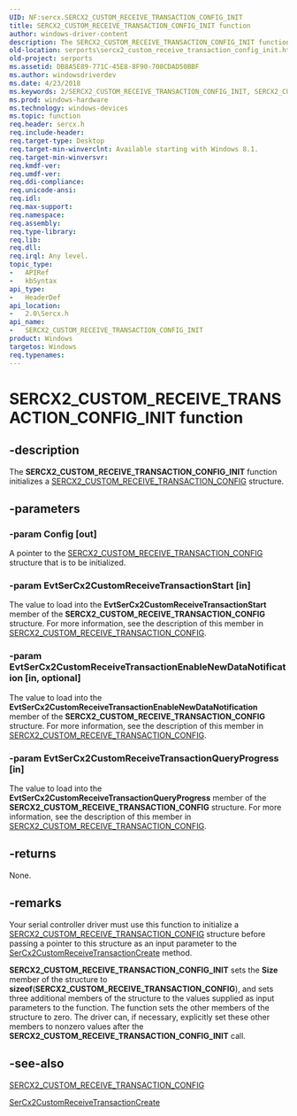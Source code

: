 ```yaml
---
UID: NF:sercx.SERCX2_CUSTOM_RECEIVE_TRANSACTION_CONFIG_INIT
title: SERCX2_CUSTOM_RECEIVE_TRANSACTION_CONFIG_INIT function
author: windows-driver-content
description: The SERCX2_CUSTOM_RECEIVE_TRANSACTION_CONFIG_INIT function initializes a SERCX2_CUSTOM_RECEIVE_TRANSACTION_CONFIG structure.
old-location: serports\sercx2_custom_receive_transaction_config_init.htm
old-project: serports
ms.assetid: DB8A5E89-771C-45E8-8F90-708CDAD50BBF
ms.author: windowsdriverdev
ms.date: 4/23/2018
ms.keywords: 2/SERCX2_CUSTOM_RECEIVE_TRANSACTION_CONFIG_INIT, SERCX2_CUSTOM_RECEIVE_TRANSACTION_CONFIG_INIT, SERCX2_CUSTOM_RECEIVE_TRANSACTION_CONFIG_INIT function [Serial Ports], serports.sercx2_custom_receive_transaction_config_init
ms.prod: windows-hardware
ms.technology: windows-devices
ms.topic: function
req.header: sercx.h
req.include-header: 
req.target-type: Desktop
req.target-min-winverclnt: Available starting with Windows 8.1.
req.target-min-winversvr: 
req.kmdf-ver: 
req.umdf-ver: 
req.ddi-compliance: 
req.unicode-ansi: 
req.idl: 
req.max-support: 
req.namespace: 
req.assembly: 
req.type-library: 
req.lib: 
req.dll: 
req.irql: Any level.
topic_type:
-	APIRef
-	kbSyntax
api_type:
-	HeaderDef
api_location:
-	2.0\Sercx.h
api_name:
-	SERCX2_CUSTOM_RECEIVE_TRANSACTION_CONFIG_INIT
product: Windows
targetos: Windows
req.typenames: 
---
```


# SERCX2_CUSTOM_RECEIVE_TRANSACTION_CONFIG_INIT function


## -description


The <b>SERCX2_CUSTOM_RECEIVE_TRANSACTION_CONFIG_INIT</b> function initializes a <a href="https://msdn.microsoft.com/library/windows/hardware/dn265315">SERCX2_CUSTOM_RECEIVE_TRANSACTION_CONFIG</a> structure.


## -parameters




### -param Config [out]

A pointer to the <a href="https://msdn.microsoft.com/library/windows/hardware/dn265315">SERCX2_CUSTOM_RECEIVE_TRANSACTION_CONFIG</a> structure that is to be initialized.


### -param EvtSerCx2CustomReceiveTransactionStart [in]

The value to load into the <b>EvtSerCx2CustomReceiveTransactionStart</b> member of the <b>SERCX2_CUSTOM_RECEIVE_TRANSACTION_CONFIG</b> structure. For more information, see the description of this member in <a href="https://msdn.microsoft.com/library/windows/hardware/dn265315">SERCX2_CUSTOM_RECEIVE_TRANSACTION_CONFIG</a>.


### -param EvtSerCx2CustomReceiveTransactionEnableNewDataNotification [in, optional]

The value to load into the <b>EvtSerCx2CustomReceiveTransactionEnableNewDataNotification</b> member of the <b>SERCX2_CUSTOM_RECEIVE_TRANSACTION_CONFIG</b> structure. For more information, see the description of this member in <a href="https://msdn.microsoft.com/library/windows/hardware/dn265315">SERCX2_CUSTOM_RECEIVE_TRANSACTION_CONFIG</a>.


### -param EvtSerCx2CustomReceiveTransactionQueryProgress [in]

The value to load into the <b>EvtSerCx2CustomReceiveTransactionQueryProgress</b> member of the <b>SERCX2_CUSTOM_RECEIVE_TRANSACTION_CONFIG</b> structure. For more information, see the description of this member in <a href="https://msdn.microsoft.com/library/windows/hardware/dn265315">SERCX2_CUSTOM_RECEIVE_TRANSACTION_CONFIG</a>.


## -returns



None.




## -remarks



Your serial controller driver must use this function to initialize a <a href="https://msdn.microsoft.com/library/windows/hardware/dn265315">SERCX2_CUSTOM_RECEIVE_TRANSACTION_CONFIG</a> structure before passing a pointer to this structure as an input parameter to the <a href="https://msdn.microsoft.com/library/windows/hardware/dn265251">SerCx2CustomReceiveTransactionCreate</a> method.

<b>SERCX2_CUSTOM_RECEIVE_TRANSACTION_CONFIG_INIT</b> sets the <b>Size</b> member of the structure to <b>sizeof</b>(<b>SERCX2_CUSTOM_RECEIVE_TRANSACTION_CONFIG</b>), and sets three additional members of the structure to the values supplied as input parameters to the function. The function sets the other members of the structure to zero. The driver can, if necessary, explicitly set these other members to nonzero values after the <b>SERCX2_CUSTOM_RECEIVE_TRANSACTION_CONFIG_INIT</b> call.




## -see-also




<a href="https://msdn.microsoft.com/library/windows/hardware/dn265315">SERCX2_CUSTOM_RECEIVE_TRANSACTION_CONFIG</a>



<a href="https://msdn.microsoft.com/library/windows/hardware/dn265251">SerCx2CustomReceiveTransactionCreate</a>
 

 

